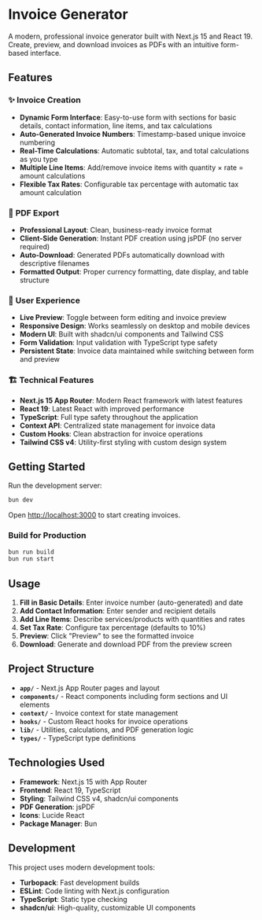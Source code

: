 # Invoice Generator

A modern, professional invoice generator built with Next.js 15 and React 19. Create, preview, and download invoices as PDFs with an intuitive form-based interface.

## Features

### ✨ **Invoice Creation**
- **Dynamic Form Interface**: Easy-to-use form with sections for basic details, contact information, line items, and tax calculations
- **Auto-Generated Invoice Numbers**: Timestamp-based unique invoice numbering
- **Real-Time Calculations**: Automatic subtotal, tax, and total calculations as you type
- **Multiple Line Items**: Add/remove invoice items with quantity × rate = amount calculations
- **Flexible Tax Rates**: Configurable tax percentage with automatic tax amount calculation

### 📄 **PDF Export**
- **Professional Layout**: Clean, business-ready invoice format
- **Client-Side Generation**: Instant PDF creation using jsPDF (no server required)
- **Auto-Download**: Generated PDFs automatically download with descriptive filenames
- **Formatted Output**: Proper currency formatting, date display, and table structure

### 🎨 **User Experience**
- **Live Preview**: Toggle between form editing and invoice preview
- **Responsive Design**: Works seamlessly on desktop and mobile devices
- **Modern UI**: Built with shadcn/ui components and Tailwind CSS
- **Form Validation**: Input validation with TypeScript type safety
- **Persistent State**: Invoice data maintained while switching between form and preview

### 🏗️ **Technical Features**
- **Next.js 15 App Router**: Modern React framework with latest features
- **React 19**: Latest React with improved performance
- **TypeScript**: Full type safety throughout the application
- **Context API**: Centralized state management for invoice data
- **Custom Hooks**: Clean abstraction for invoice operations
- **Tailwind CSS v4**: Utility-first styling with custom design system

## Getting Started

Run the development server:

```bash
bun dev
```

Open [http://localhost:3000](http://localhost:3000) to start creating invoices.

### Build for Production

```bash
bun run build
bun run start
```

## Usage

1. **Fill in Basic Details**: Enter invoice number (auto-generated) and date
2. **Add Contact Information**: Enter sender and recipient details
3. **Add Line Items**: Describe services/products with quantities and rates
4. **Set Tax Rate**: Configure tax percentage (defaults to 10%)
5. **Preview**: Click "Preview" to see the formatted invoice
6. **Download**: Generate and download PDF from the preview screen

## Project Structure

- **`app/`** - Next.js App Router pages and layout
- **`components/`** - React components including form sections and UI elements
- **`context/`** - Invoice context for state management
- **`hooks/`** - Custom React hooks for invoice operations
- **`lib/`** - Utilities, calculations, and PDF generation logic
- **`types/`** - TypeScript type definitions

## Technologies Used

- **Framework**: Next.js 15 with App Router
- **Frontend**: React 19, TypeScript
- **Styling**: Tailwind CSS v4, shadcn/ui components
- **PDF Generation**: jsPDF
- **Icons**: Lucide React
- **Package Manager**: Bun

## Development

This project uses modern development tools:

- **Turbopack**: Fast development builds
- **ESLint**: Code linting with Next.js configuration
- **TypeScript**: Static type checking
- **shadcn/ui**: High-quality, customizable UI components
